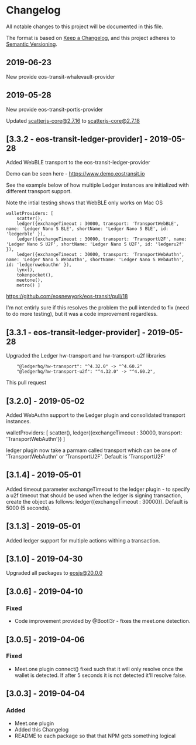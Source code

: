 # Changelog
All notable changes to this project will be documented in this file.

The format is based on [Keep a Changelog](https://keepachangelog.com/en/1.0.0/),
and this project adheres to [Semantic Versioning](https://semver.org/spec/v2.0.0.html).

##  2019-06-23  

New provide eos-transit-whalevault-provider


##  2019-05-28  

New provide eos-transit-portis-provider

Updated scatterjs-core@2.7.16 to scatterjs-core@2.7.18 

## [3.3.2 - eos-transit-ledger-provider] - 2019-05-28  

Added WebBLE transport to the eos-transit-ledger-provider 

Demo can be seen here - https://www.demo.eostransit.io

See the example below of how multiple Ledger instances are initialized with different transport support. 

Note the intial testing shows that WebBLE only works on Mac OS

	walletProviders: [ 
		scatter(),
		ledger({exchangeTimeout : 30000, transport: 'TransportWebBLE', name: 'Ledger Nano S BLE', shortName: 'Ledger Nano S BLE', id: 'ledgerble' }),
		ledger({exchangeTimeout : 30000, transport: 'TransportU2F', name: 'Ledger Nano S U2F', shortName: 'Ledger Nano S U2F', id: 'ledgeru2f' }),
		ledger({exchangeTimeout : 30000, transport: 'TransportWebAuthn', name: 'Ledger Nano S WebAuthn', shortName: 'Ledger Nano S WebAuthn', id: 'ledgeruwebauthn' }),
		lynx(),
		tokenpocket(),
		meetone(),
		metro() ]

https://github.com/eosnewyork/eos-transit/pull/18 

I'm not entirly sure if this resolves the problem the pull intended to fix (need to do more testing), but it was a code improvement regardless. 


## [3.3.1 - eos-transit-ledger-provider] - 2019-05-28  

Upgraded the Ledger hw-transport and hw-transport-u2f libraries

		"@ledgerhq/hw-transport": "^4.32.0" -> "^4.60.2"
		"@ledgerhq/hw-transport-u2f": "^4.32.0" -> "^4.60.2",

This pull request 


## [3.2.0] - 2019-05-02

Added WebAuthn support to the Ledger plugin and consolidated transport instances. 

walletProviders: [ scatter(), ledger({exchangeTimeout : 30000, transport: 'TransportWebAuthn'}) ]

ledger plugin now take a parmam called transport which can be one of 'TransportWebAuthn' or 'TransportU2F'. Default is 'TransportU2F'


## [3.1.4] - 2019-05-01

Added timeout parameter exchangeTimeout to the ledger plugin - to specify a u2f timeout that should be used when the ledger is signing transaction, create the object as follows: ledger({exchangeTimeout : 30000}). Default is 5000 (5 seconds).

## [3.1.3] - 2019-05-01

Added ledger support for multiple actions withing a transaction. 

## [3.1.0] - 2019-04-30

Upgraded all packages to eosjs@20.0.0

## [3.0.6] - 2019-04-10

### Fixed 
- Code improvement provided by @Bootl3r - fixes the meet.one detection. 

## [3.0.5] - 2019-04-06

### Fixed 
- Meet.one plugin connect() fixed such that it will only resolve once the wallet is detected. If after 5 seconds it is not detected it'll resolve false.


## [3.0.3] - 2019-04-04

### Added 
- Meet.one plugin 
- Added this Changelog
- README to each package so that that NPM gets something logical

